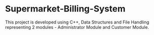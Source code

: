 # Supermarket-Billing-System
This project is developed using C++, Data Structures and File Handling representing 2 modules - Administrator Module and Customer Module.
